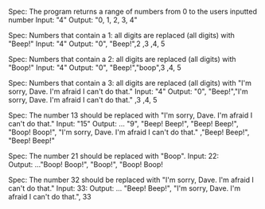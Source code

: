 Spec: The program returns a range of numbers from 0 to the users inputted number
Input: "4"
Output: "0, 1, 2, 3, 4"

Spec: Numbers that contain a 1: all digits are replaced (all digits) with "Beep!"
Input: "4"
Output: "0", "Beep!",2 ,3 ,4, 5

Spec: Numbers that contain a 2: all digits are replaced (all digits) with "Boop!"
Input: "4"
Output: "0", "Beep!","boop",3 ,4, 5

Spec: Numbers that contain a 3: all digits are replaced (all digits) with "I'm sorry, Dave. I'm afraid I can't do that."
Input: "4"
Output: "0", "Beep!","I'm sorry, Dave. I'm afraid I can't do that." ,3 ,4, 5

Spec: The number 13 should be replaced with "I'm sorry, Dave. I'm afraid I can't do that."
Input: "15"
Output: ... "9", "Beep! Beep!", "Beep! Beep!", "Boop! Boop!", "I'm sorry, Dave. I'm afraid I can't do that." ,"Beep! Beep!", "Beep! Beep!"

Spec: The number 21 should be replaced with "Boop".
Input: 22:  
Output: ..."Boop! Boop!", "Boop!", "Boop! Boop!

Spec: The number 32 should be replaced with "I'm sorry, Dave. I'm afraid I can't do that."
Input: 33:
Output: ... "Beep! Beep!", "I'm sorry, Dave. I'm afraid I can't do that.", 33
